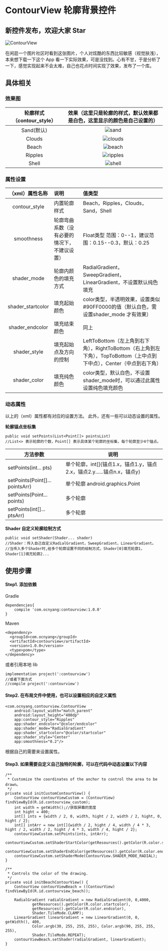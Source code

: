 # ContourView 轮廓背景控件

## 新控件发布，欢迎大家 Star

![ContourView](http://obbu6r1mi.bkt.clouddn.com/github/contourview/reference.png)

在闲逛一个图片社区时看到这张图片，个人对炫酷的东西比较敏感（视觉肤浅），本来想下载一下这个 App 看一下实际效果，可是没找到。心有不甘，于是分析了一下，感觉实现起来不会太难，自己也花点时间实现了效果，发布了一个库。

## 具体相关

### 效果图

| 轮廓样式（contour_style） | 效果（这里只是轮廓的样式，默认效果都是白色，这里显示的颜色是自己设置的） |
|:----:|:----:|
| Sand(默认) | ![sand](http://obbu6r1mi.bkt.clouddn.com/github/contourview/sand.png?imageView2/2/w/400) |
| Clouds | ![clouds](http://obbu6r1mi.bkt.clouddn.com/github/contourview/clouds.png?imageView2/2/w/400) |
| Beach | ![beach](http://obbu6r1mi.bkt.clouddn.com/github/contourview/beach.png?imageView2/2/w/400) |
| Ripples | ![ripples](http://obbu6r1mi.bkt.clouddn.com/github/contourview/ripples.png?imageView2/2/w/400) |
| Shell | ![shell](http://obbu6r1mi.bkt.clouddn.com/github/contourview/shell.png?imageView2/2/w/400) |

### 属性设置

| （xml）属性名称 | 说明 | 值类型 |
|:----:|:----|:----|
| contour_style | 内置轮廓样式 | Beach，Ripples，Clouds，Sand，Shell |
| smoothness | 轮廓弯曲系数（没有必要的情况下，不建议设置） | Float类型 范围：0--1，建议范围：0.15--0.3，默认：0.25 |
| shader_mode | 轮廓内颜色的填充方式 | RadialGradient，SweepGradient，LinearGradient，不设置默认纯色填充 |
| shader_startcolor | 填充起始颜色 | color类型，半透明效果，设置类似#90FF0000的值（默认白色，需设置shader_mode 才有效果） |
| shader_endcolor | 填充结束颜色 | 同上 |
| shader_style | 填充起始点及方向的控制 | LeftToBottom（左上角到右下角），RightToBottom（右上角到左下角），TopToBottom（上中点到下中点），Center（中点到右下角） |
| shader_color | 填充纯色颜色 | color类型，默认白色，不设置shader_mode时，可以通过此属性设置纯色填充颜色 |

### 动态属性

以上的（xml）属性都有对应的设置方法。
此外，还有一些可以动态设置的属性。

**轮廓锚点坐标集**

	public void setPoints(List<Point[]> pointsList)
	//List<> 表示轮廓的个数，Point[] 表示具体某个轮廓的坐标集，每个轮廓至少4个锚点。

| 方法参数 | 说明 |
|---------|------|
| setPoints(int... pts) | 单个轮廓，int[]{锚点1.x，锚点1.y，锚点2.x，锚点2.y......锚点n.x，锚点y} |
| setPoints(Point[]... pointsArr) | 单个轮廓 android.graphics.Point |
| setPoints(Point... points) | 多个轮廓 |
| setPoints(int[]... ptsArr) | 多个轮廓 |

**Shader 自定义轮廓绘制方式**

	public void setShader(Shader... shader)
	//Shader：传入自己自定义RadialGradient，SweepGradient，LinearGradient。
	//当传入多个Shader时,给多个轮廓设置不同的绘制方式，Shader[0]填充轮廓1，Shader[1]填充轮廓2...

## 使用步骤

#### Step1. 添加依赖
Gradle

	dependencies{
	    compile 'com.ocnyang:contourview:1.0.0'
	}

Maven

    <dependency>
      <groupId>com.ocnyang</groupId>
      <artifactId>contourview</artifactId>
      <version>1.0.0</version>
      <type>pom</type>
    </dependency>

或者引用本地 lib

	implementation project(':contourview')
	//或者下面方式
	//compile project(':contourview')

#### Step2. 在布局文件中使用，也可以设置相应的自定义属性

	<com.ocnyang.contourview.ContourView
        android:layout_width="match_parent"
        android:layout_height="400dp"
        app:contour_style="Ripples"
        app:shader_endcolor="@color/endcolor"
        app:shader_mode="RadialGradient"
        app:shader_startcolor="@color/startcolor"
        app:shader_style="Center"
        app:smoothness="0.2"/>

根据自己的需要来设置属性。

#### Step3. 如果需要自定义自己独特的轮廓，可以在代码中动态设置以下内容

    /**
     * Customize the coordinates of the anchor to control the area to be drawn。
     */
    private void initCustomContourView() {
        ContourView contourViewCustom = (ContourView) findViewById(R.id.contourview_custom);
        int width = getWidth();//获取屏幕的宽度
        int hight = 400;
        int[] ints = {width / 2, 0, width, hight / 2, width / 2, hight, 0, hight / 2};
        int[] intArr = new int[]{width / 2, hight / 4, width / 4 * 3, hight / 2, width / 2, hight / 4 * 3, width / 4, hight / 2};
        contourViewCustom.setPoints(ints, intArr);
        contourViewCustom.setShaderStartColor(getResources().getColor(R.color.startcolor));
        contourViewCustom.setShaderEndColor(getResources().getColor(R.color.endcolor));
        contourViewCustom.setShaderMode(ContourView.SHADER_MODE_RADIAL);
    }

    /**
     * Controls the color of the drawing.
     */
    private void initBeachContourView() {
        ContourView contourViewBeach = ((ContourView) findViewById(R.id.contourview_beach));

        RadialGradient radialGradient = new RadialGradient(0, 0,4000,
                getResources().getColor(R.color.startcolor),
                getResources().getColor(R.color.endcolor),
                Shader.TileMode.CLAMP);
        LinearGradient linearGradient = new LinearGradient(0, 0, getWidth(), 400,
                Color.argb(30, 255, 255, 255), Color.argb(90, 255, 255, 255),
                Shader.TileMode.REPEAT);
        contourViewBeach.setShader(radialGradient, linearGradient);
    }